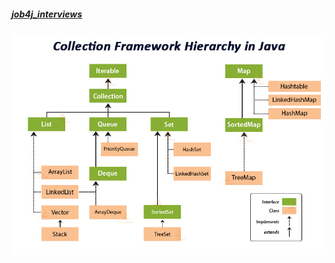 ##### [job4j_interviews](https://github.com/shaporen/job4j_interviews/blob/main/README.md)
![img](https://github.com/shaporen/job4j_interviews/blob/main/resources/collections_hierarchy.jpg)
